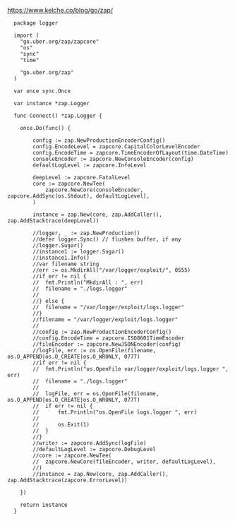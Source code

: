 https://www.kelche.co/blog/go/zap/
      
      
      package logger
      
      import (
      	"go.uber.org/zap/zapcore"
      	"os"
      	"sync"
      	"time"
      
      	"go.uber.org/zap"
      )
      
      var once sync.Once
      
      var instance *zap.Logger
      
      func Connect() *zap.Logger {
      
      	once.Do(func() {
      
      		config := zap.NewProductionEncoderConfig()
      		config.EncodeLevel = zapcore.CapitalColorLevelEncoder
      		config.EncodeTime = zapcore.TimeEncoderOfLayout(time.DateTime)
      		consoleEncoder := zapcore.NewConsoleEncoder(config)
      		defaultLogLevel := zapcore.InfoLevel
      
      		deepLevel := zapcore.FatalLevel
      		core := zapcore.NewTee(
      			zapcore.NewCore(consoleEncoder, zapcore.AddSync(os.Stdout), defaultLogLevel),
      		)
      
      		instance = zap.New(core, zap.AddCaller(), zap.AddStacktrace(deepLevel))
      
      		//logger, _ := zap.NewProduction()
      		//defer logger.Sync() // flushes buffer, if any
      		//logger.Sugar()
      		//instance1 := logger.Sugar()
      		//instance1.Info()
      		//var filename string
      		//err := os.MkdirAll("/var/logger/exploit/", 0555)
      		//if err != nil {
      		//	fmt.Println("MkdirAll : ", err)
      		//	filename = "./logs.logger"
      		//
      		//} else {
      		//	filename = "/var/logger/exploit/logs.logger"
      		//}
      		//filename = "/var/logger/exploit/logs.logger"
      		//
      		//config := zap.NewProductionEncoderConfig()
      		//config.EncodeTime = zapcore.ISO8601TimeEncoder
      		//fileEncoder := zapcore.NewJSONEncoder(config)
      		//logFile, err := os.OpenFile(filename, os.O_APPEND|os.O_CREATE|os.O_WRONLY, 0777)
      		//if err != nil {
      		//	fmt.Println("os.OpenFile var/logger/exploit/logs.logger ", err)
      		//	filename = "./logs.logger"
      		//
      		//	logFile, err = os.OpenFile(filename, os.O_APPEND|os.O_CREATE|os.O_WRONLY, 0777)
      		//	if err != nil {
      		//		fmt.Println("os.OpenFile logs.logger ", err)
      		//
      		//		os.Exit(1)
      		//	}
      		//}
      		//writer := zapcore.AddSync(logFile)
      		//defaultLogLevel := zapcore.DebugLevel
      		//core := zapcore.NewTee(
      		//	zapcore.NewCore(fileEncoder, writer, defaultLogLevel),
      		//)
      		//instance = zap.New(core, zap.AddCaller(), zap.AddStacktrace(zapcore.ErrorLevel))
      
      	})
      
      	return instance
      }
